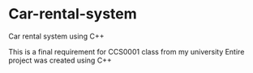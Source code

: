 # Car-rental-system
Car rental system using C++

This is a final requirement for CCS0001 class from my university
Entire project was created using C++
